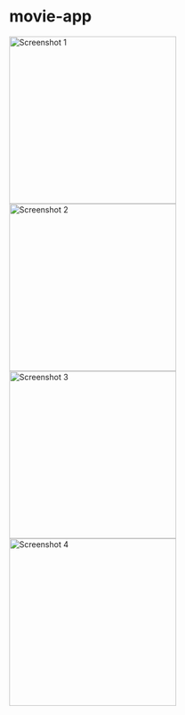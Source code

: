 # movie-app

<img src="https://github.com/Atul1223/movie-app/assets/71784758/af81915b-ab63-4bb5-8c90-5ddec5d87460" width="300" alt="Screenshot 1">
<img src="https://github.com/Atul1223/movie-app/assets/71784758/2ef06692-61b4-4b93-a327-cb51ee04ccdd" width="300" alt="Screenshot 2">
<img src="https://github.com/Atul1223/movie-app/assets/71784758/7bed57bd-3a90-43bc-9643-0a315bb487c2" width="300" alt="Screenshot 3">
<img src="https://github.com/Atul1223/movie-app/assets/71784758/e12d1d3b-9e61-4fcd-813d-d1d8fe681916" width="300" alt="Screenshot 4">

